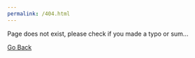 ```yaml
---
permalink: /404.html
---
```

Page does not exist, please check if you made a typo or sum...

[Go Back](https://genecromarx.github.io/home)
